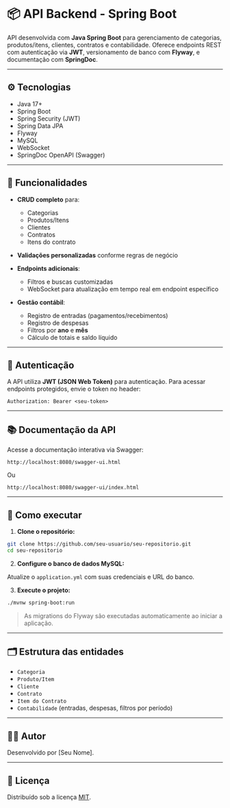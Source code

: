# 📦 API Backend - Spring Boot

API desenvolvida com **Java Spring Boot** para gerenciamento de categorias, produtos/itens, clientes, contratos e contabilidade. Oferece endpoints REST com autenticação via **JWT**, versionamento de banco com **Flyway**, e documentação com **SpringDoc**.

---

## ⚙️ Tecnologias

- Java 17+
- Spring Boot
- Spring Security (JWT)
- Spring Data JPA
- Flyway
- MySQL
- WebSocket
- SpringDoc OpenAPI (Swagger)

---

## 🚀 Funcionalidades

- **CRUD completo** para:
  - Categorias
  - Produtos/Itens
  - Clientes
  - Contratos
  - Itens do contrato

- **Validações personalizadas** conforme regras de negócio

- **Endpoints adicionais**:
  - Filtros e buscas customizadas
  - WebSocket para atualização em tempo real em endpoint específico

- **Gestão contábil**:
  - Registro de entradas (pagamentos/recebimentos)
  - Registro de despesas
  - Filtros por **ano** e **mês**
  - Cálculo de totais e saldo líquido

---

## 🔐 Autenticação

A API utiliza **JWT (JSON Web Token)** para autenticação. Para acessar endpoints protegidos, envie o token no header:

```
Authorization: Bearer <seu-token>
```

---

## 📚 Documentação da API

Acesse a documentação interativa via Swagger:

```
http://localhost:8080/swagger-ui.html
```

Ou

```
http://localhost:8080/swagger-ui/index.html
```

---

## 🧪 Como executar

1. **Clone o repositório:**

```bash
git clone https://github.com/seu-usuario/seu-repositorio.git
cd seu-repositorio
```

2. **Configure o banco de dados MySQL:**

Atualize o `application.yml` com suas credenciais e URL do banco.

3. **Execute o projeto:**

```bash
./mvnw spring-boot:run
```

> As migrations do Flyway são executadas automaticamente ao iniciar a aplicação.

---

## 🗂️ Estrutura das entidades

- `Categoria`
- `Produto/Item`
- `Cliente`
- `Contrato`
- `Item do Contrato`
- `Contabilidade` (entradas, despesas, filtros por período)

---

## 🧑‍💻 Autor

Desenvolvido por [Seu Nome].

---

## 📄 Licença

Distribuído sob a licença [MIT](LICENSE).
